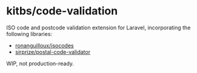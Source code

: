 kitbs/code-validation
===============

ISO code and postcode validation extension for Laravel, incorporating the following libraries:
- [ronanguilloux/isocodes](https://github.com/ronanguilloux/IsoCodes)
- [sirprize/postal-code-validator](https://github.com/sirprize/postal-code-validator)

WIP, not production-ready.
